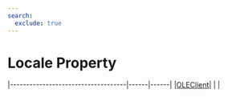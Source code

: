 ```yaml
---
search:
  exclude: true
---
```


<h1 class="heading"><span class="name">Locale Property</span></h1>

|------------------------------------|------|------|
|[OLEClient](../objects/oleclient.md)|&nbsp;|&nbsp;|
